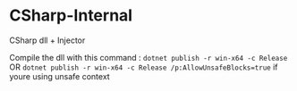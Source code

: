 # CSharp-Internal
CSharp dll + Injector

Compile the dll with this command : ```dotnet publish -r win-x64 -c Release``` OR ```dotnet publish -r win-x64 -c Release /p:AllowUnsafeBlocks=true``` if youre using unsafe context
